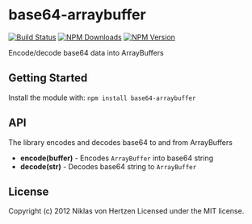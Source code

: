 # base64-arraybuffer

[![Build Status](https://travis-ci.org/niklasvh/base64-arraybuffer.png)](https://travis-ci.org/niklasvh/base64-arraybuffer)
[![NPM Downloads](https://img.shields.io/npm/dm/base64-arraybuffer.svg)](https://www.npmjs.org/package/base64-arraybuffer)
[![NPM Version](https://img.shields.io/npm/v/base64-arraybuffer.svg)](https://www.npmjs.org/package/base64-arraybuffer)

Encode/decode base64 data into ArrayBuffers

## Getting Started

Install the module with: `npm install base64-arraybuffer`

## API

The library encodes and decodes base64 to and from ArrayBuffers

- __encode(buffer)__ - Encodes `ArrayBuffer` into base64 string
- __decode(str)__ - Decodes base64 string to `ArrayBuffer`

## License

Copyright (c) 2012 Niklas von Hertzen Licensed under the MIT license.
